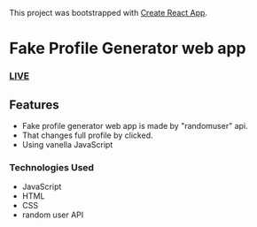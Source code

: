 This project was bootstrapped with [Create React App](https://github.com/facebook/create-react-app).

# Fake Profile Generator web app
### [LIVE](https://azizul016.github.io/fake-name-generator/ "Fake Profile Generator")

## Features
- Fake profile generator web app is made by "randomuser" api.
- That changes full profile by clicked.
- Using vanella JavaScript


### Technologies Used 
- JavaScript
- HTML
- CSS
- random user API


